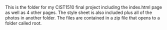 This is the folder for my CIST1510 final project including the index.html page as well as 4 other pages.  The style sheet is also included plus all of the photos in another folder. The files are contained in a zip file that opens to a folder called root.
